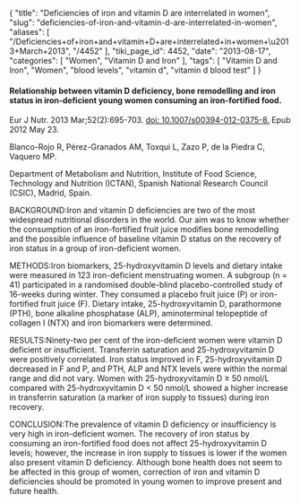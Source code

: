 {
    "title": "Deficiencies of iron and vitamin D are interrelated in women",
    "slug": "deficiencies-of-iron-and-vitamin-d-are-interrelated-in-women",
    "aliases": [
        "/Deficiencies+of+iron+and+vitamin+D+are+interrelated+in+women+\u2013+March+2013",
        "/4452"
    ],
    "tiki_page_id": 4452,
    "date": "2013-08-17",
    "categories": [
        "Women",
        "Vitamin D and Iron"
    ],
    "tags": [
        "Vitamin D and Iron",
        "Women",
        "blood levels",
        "vitamin d",
        "vitamin d blood test"
    ]
}


#### Relationship between vitamin D deficiency, bone remodelling and iron status in iron-deficient young women consuming an iron-fortified food.

Eur J Nutr. 2013 Mar;52(2):695-703. [doi: 10.1007/s00394-012-0375-8.](https://doi.org/10.1007/s00394-012-0375-8.) Epub 2012 May 23.

Blanco-Rojo R, Pérez-Granados AM, Toxqui L, Zazo P, de la Piedra C, Vaquero MP.

Department of Metabolism and Nutrition, Institute of Food Science, Technology and Nutrition (ICTAN), Spanish National Research Council (CSIC), Madrid, Spain.

BACKGROUND:Iron and vitamin D deficiencies are two of the most widespread nutritional disorders in the world. Our aim was to know whether the consumption of an iron-fortified fruit juice modifies bone remodelling and the possible influence of baseline vitamin D status on the recovery of iron status in a group of iron-deficient women.

METHODS:Iron biomarkers, 25-hydroxyvitamin D levels and dietary intake were measured in 123 iron-deficient menstruating women. A subgroup (n = 41) participated in a randomised double-blind placebo-controlled study of 16-weeks during winter. They consumed a placebo fruit juice (P) or iron-fortified fruit juice (F). Dietary intake, 25-hydroxyvitamin D, parathormone (PTH), bone alkaline phosphatase (ALP), aminoterminal telopeptide of collagen I (NTX) and iron biomarkers were determined.

RESULTS:Ninety-two per cent of the iron-deficient women were vitamin D deficient or insufficient. Transferrin saturation and 25-hydroxyvitamin D were positively correlated. Iron status improved in F, 25-hydroxyvitamin D decreased in F and P, and PTH, ALP and NTX levels were within the normal range and did not vary. Women with 25-hydroxyvitamin D ≥ 50 nmol/L compared with 25-hydroxyvitamin D < 50 nmol/L showed a higher increase in transferrin saturation (a marker of iron supply to tissues) during iron recovery.

CONCLUSION:The prevalence of vitamin D deficiency or insufficiency is very high in iron-deficient women. The recovery of iron status by consuming an iron-fortified food does not affect 25-hydroxyvitamin D levels; however, the increase in iron supply to tissues is lower if the women also present vitamin D deficiency. Although bone health does not seem to be affected in this group of women, correction of iron and vitamin D deficiencies should be promoted in young women to improve present and future health.